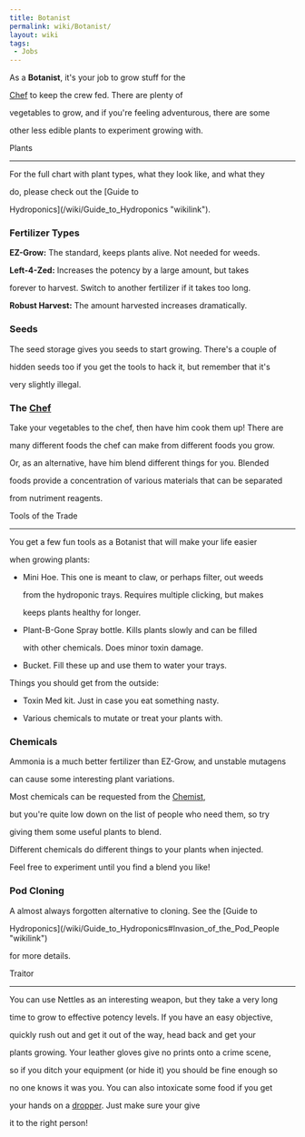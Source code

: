 ```yaml
---
title: Botanist
permalink: wiki/Botanist/
layout: wiki
tags:
 - Jobs
---
```


As a **Botanist**, it's your job to grow stuff for the
[Chef](/wiki/Chef "wikilink") to keep the crew fed. There are plenty of
vegetables to grow, and if you're feeling adventurous, there are some
other less edible plants to experiment growing with.

Plants
------

For the full chart with plant types, what they look like, and what they
do, please check out the [Guide to
Hydroponics](/wiki/Guide_to_Hydroponics "wikilink").

### Fertilizer Types

**EZ-Grow:** The standard, keeps plants alive. Not needed for weeds.

**Left-4-Zed:** Increases the potency by a large amount, but takes
forever to harvest. Switch to another fertilizer if it takes too long.

**Robust Harvest:** The amount harvested increases dramatically.

### Seeds

The seed storage gives you seeds to start growing. There's a couple of
hidden seeds too if you get the tools to hack it, but remember that it's
very slightly illegal.

### The [Chef](/wiki/Chef "wikilink")

Take your vegetables to the chef, then have him cook them up! There are
many different foods the chef can make from different foods you grow.
Or, as an alternative, have him blend different things for you. Blended
foods provide a concentration of various materials that can be separated
from nutriment reagents.

Tools of the Trade
------------------

You get a few fun tools as a Botanist that will make your life easier
when growing plants:

-   Mini Hoe. This one is meant to claw, or perhaps filter, out weeds
    from the hydroponic trays. Requires multiple clicking, but makes
    keeps plants healthy for longer.
-   Plant-B-Gone Spray bottle. Kills plants slowly and can be filled
    with other chemicals. Does minor toxin damage.
-   Bucket. Fill these up and use them to water your trays.

Things you should get from the outside:

-   Toxin Med kit. Just in case you eat something nasty.
-   Various chemicals to mutate or treat your plants with.

### Chemicals

Ammonia is a much better fertilizer than EZ-Grow, and unstable mutagens
can cause some interesting plant variations.

Most chemicals can be requested from the [Chemist](/wiki/Chemist "wikilink"),
but you're quite low down on the list of people who need them, so try
giving them some useful plants to blend.

Different chemicals do different things to your plants when injected.
Feel free to experiment until you find a blend you like!

### Pod Cloning

A almost always forgotten alternative to cloning. See the [Guide to
Hydroponics](/wiki/Guide_to_Hydroponics#Invasion_of_the_Pod_People "wikilink")
for more details.

Traitor
-------

You can use Nettles as an interesting weapon, but they take a very long
time to grow to effective potency levels. If you have an easy objective,
quickly rush out and get it out of the way, head back and get your
plants growing. Your leather gloves give no prints onto a crime scene,
so if you ditch your equipment (or hide it) you should be fine enough so
no one knows it was you. You can also intoxicate some food if you get
your hands on a [dropper](/wiki/Dropper "wikilink"). Just make sure your give
it to the right person!
